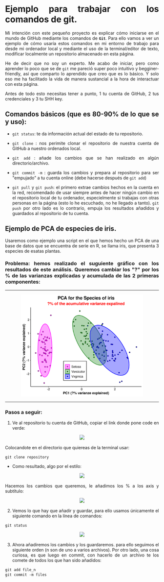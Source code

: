 <style>
body {
text-align: justify}
</style>

# **Ejemplo para trabajar con los comandos de git**.

Mi intención con este pequeño proyecto es explicar cómo iniciarse en el mundo de GitHub mediante los comandos de **```Git```**. Para ello vamos a ver un ejemplo de cómo usaría estos comandos en mi entorno de trabajo para desde mi ordenador local y mediante el uso de la terminal/editor de texto, modificar localmente un repositorio almacenado en esta página. 

He de decir que no soy un experto. Me acabo de iniciar, pero como aprender lo poco que se de ```git``` me pareció super poco intuitivo y begginer-friendly, así que comparto lo aprendido que creo que es lo básico. Y solo eso me ha facilitado la vida de manera sustancial a la hora de interactuar con esta página.

Antes de todo esto necesitas tener a punto, 1 tu cuenta de GitHub, 2 tus credenciales y 3 tu SHH key.

## Comandos básicos (que es 80-90% de lo que se y uso):

* ```git status```: te da información actual del estado de tu repositorio.

* ```git clone``` : nos perimite clonar el repositorio de nuestra cuenta de GitHub a nuestro ordenados local.
* ```git add``` : añade los cambios que se han realizado en algún directorio/archivo.
* ```git commit -m``` : guarda los cambios y prepara al repositorio para ser "empujado" a tu cuenta online (debe hacerse después de ```git add```)
* ```git pull``` y ```git push```: el primero extrae cambios hechos en la cuenta en la red, recomendado de usar siempre antes de hacer ningún cambio en el repositorio local de tu ordenador, especielmente si trabajas con otras personas en la página (esto lo he escuchado, no he llegado a tanto). ```git push``` por otro lado es lo contrario, empuja los resultados añadidos y guardados al repositorio de  tu cuenta.

## Ejemplo de PCA de especies de iris.

Usaremos como ejemplo una script en el que hemos hecho un PCA de una base de datos que se encuentra de serie en R, se llama iris, que presenta 3 especies de esatas plantas.

### Problema: hemos realizado el suguiente gráfico con los resultados de este análisis. Queremos cambiar los "?" por los % de las varianzas explicadas y acumulada de las 2 primeras componentes:

---

<p align='center'>
    <img src="images/pca_iris.png" alt=400, width=400>
</p>

---

### Pasos a seguir:

1) Ve al repositorio tu cuenta de GitHub, copiar el link donde pone code en verde:

<p align="center">
    <img src="/home/juancarlos/Desktop/Git_Iris/images/git_clone_web.png">
</p>

Colocandote en el directorio que quiereas de la terminal usar:

```
git clone repository
```

* Como resultado, algo por el estilo:

<p align="center">
    <img src="/home/juancarlos/Desktop/Git_Iris/images/git_clone_local.png">
</p>

Hacemos los cambios que queremos, le añadimos los % a los axis y subtítulo:

<p align="center">
    <img src="/home/juancarlos/Desktop/Git_Iris/images/aniadimos_glue.png">
</p>

2) Vemos lo que hay que añadir y guardar, para ello usamos únicamente el siguiente comando en la línea de comandos:

```
git status
```

<p align="center">
    <img src="/home/juancarlos/Desktop/Git_Iris/images/aniadimos_glue.png">
</p>

3) Ahora añadiremos los cambios y los guardaremos. para ello seguimos el siguiente orden (n son de uno a varios archivos). Por otro lado, una cosa curiosa, es que luego en commit, con hacerlo de un archivo te los comete de todos los que han sido añadidos:

```
git add file_n
git commit -m files
```

